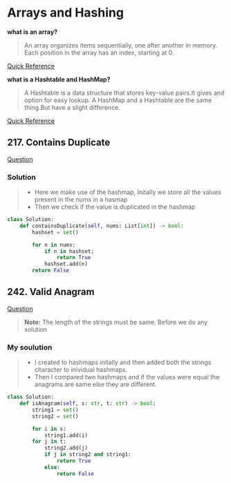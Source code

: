 # Arrays and Hashing

**what is an array?**

> An array organizes items sequentially, one after another in memory. Each position in the array has an index, starting at 0.

[Quick Reference](https://www.interviewcake.com/concept/python/array?)

**what is a Hashtable and HashMap?**

> A Hashtable is a data structure that stores key-value pairs.It gives and option for easy lookup. A HashMap and a Hashtable are the same thing.But have a slight difference.

[Quick Reference](https://www.interviewcake.com/concept/python/hashtable?)

## 217. Contains Duplicate

[Question](https://leetcode.com/problems/contains-duplicate/)

### Solution

> - Here we make use of the hashmap, Initally we store all the values present in the nums in a hasmap
> - Then we check if the value is duplicated in the hashmap

```python
class Solution:
    def containsDuplicate(self, nums: List[int]) -> bool:
        hashset = set()

        for n in nums:
            if n in hashset:
                return True
            hashset.add(n)
        return False
```

## 242. Valid Anagram

[Question](https://leetcode.com/problems/valid-anagram/)

> **Note:** The length of the strings must be same. Before we do any solution

### My soulution

> - I created to hashmaps initally and then added both the strings character to inividual hashmaps.
> - Then I compared two hashmaps and if the values were equal the anagrams are same else they are different.

```python
class Solution:
    def isAnagram(self, s: str, t: str) -> bool:
        string1 = set()
        string2 = set()

        for i in s:
            string1.add(i)
        for j in t:
            string2.add(j)
            if j in string2 and string1:
                return True
            else:
                return False
```
